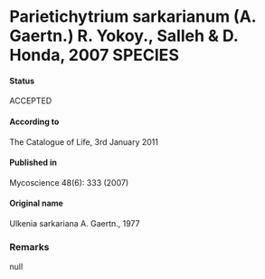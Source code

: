Parietichytrium sarkarianum (A. Gaertn.) R. Yokoy., Salleh & D. Honda, 2007 SPECIES
=======

#### Status
ACCEPTED

#### According to
The Catalogue of Life, 3rd January 2011

#### Published in
Mycoscience 48(6): 333 (2007)

#### Original name
Ulkenia sarkariana A. Gaertn., 1977

### Remarks
null